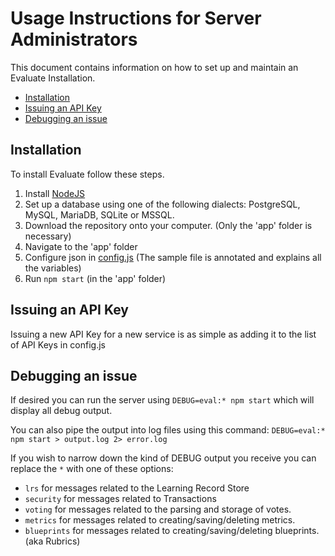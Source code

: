 # Usage Instructions for Server Administrators

This document contains information on how to set up and maintain an Evaluate Installation.

- [Installation](#)
- [Issuing an API Key](#)
- [Debugging an issue](#)

## Installation

To install Evaluate follow these steps.
 1. Install [NodeJS](https://nodejs.org/en/)
 2. Set up a database using one of the following dialects: PostgreSQL, MySQL, MariaDB, SQLite or MSSQL.
 3. Download the repository onto your computer. (Only the 'app' folder is necessary)
 4. Navigate to the 'app' folder
 5. Configure json in [config.js](../app/config) (The sample file is annotated and explains all the variables)
 6. Run `npm start` (in the 'app' folder)

## Issuing an API Key

Issuing a new API Key for a new service is as simple as adding it to the list of API Keys in config.js

## Debugging an issue

If desired you can run the server using `DEBUG=eval:* npm start` which will display all debug output.

You can also pipe the output into log files using this command: `DEBUG=eval:* npm start > output.log 2> error.log`

If you wish to narrow down the kind of DEBUG output you receive you can replace the `*` with one of these options:
 * `lrs` for messages related to the Learning Record Store
 * `security` for messages related to Transactions
 * `voting` for messages related to the parsing and storage of votes.
 * `metrics` for messages related to creating/saving/deleting metrics.
 * `blueprints` for messages related to creating/saving/deleting blueprints. (aka Rubrics)
